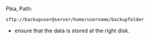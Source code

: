 Pika, Path:

```
sftp://backupuser@server/home/username/backupfolder
```

- ensure that the data is stored at the right disk.
